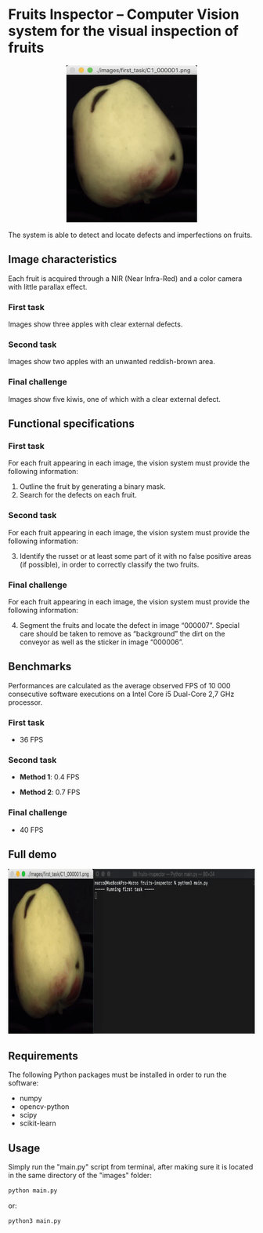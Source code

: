 # Fruits Inspector – Computer Vision system for the visual inspection of fruits
<p align="center">
  <img src="https://github.com/bobcorn/fruits-inspector/blob/master/demo/gifs/thumb.gif">
</p>

The system is able to detect and locate defects and imperfections on fruits.

## Image characteristics
Each fruit is acquired through a NIR (Near Infra-Red) and a color camera with little parallax effect.

### First task
Images show three apples with clear external defects.

### Second task
Images show two apples with an unwanted reddish-brown area.

### Final challenge
Images show five kiwis, one of which with a clear external defect.

## Functional specifications
### First task
For each fruit appearing in each image, the vision system must provide the following information:

1. Outline the fruit by generating a binary mask.
2. Search for the defects on each fruit.

### Second task
For each fruit appearing in each image, the vision system must provide the following information:

3. Identify the russet or at least some part of it with no false positive areas (if possible), in order to correctly classify the two fruits.

### Final challenge
For each fruit appearing in each image, the vision system must provide the following information:

4. Segment the fruits and locate the defect in image “000007”. Special care should be taken to remove as “background” the dirt on the conveyor as well as the sticker in image “000006”.

## Benchmarks
Performances are calculated as the average observed FPS of 10 000 consecutive software executions on a Intel Core i5 Dual-Core 2,7 GHz processor.

### First task
* 36 FPS

### Second task
* **Method 1**: 0.4 FPS

* **Method 2**: 0.7 FPS

### Final challenge
* 40 FPS

## Full demo

<p align="center">
  <img src="https://github.com/bobcorn/fruits-inspector/blob/master/demo/gifs/full.gif">
</p>

## Requirements
The following Python packages must be installed in order to run the software:

* numpy
* opencv-python
* scipy
* scikit-learn

## Usage
Simply run the "main.py" script from terminal, after making sure it is located in the same directory of the "images" folder:

```bash
python main.py
```

or:

```bash
python3 main.py
```
